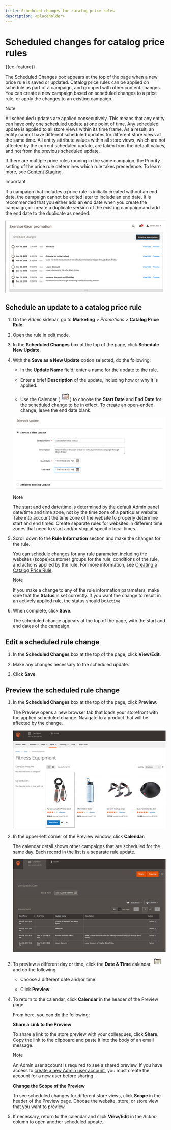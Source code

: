 ```yaml
---
title: Scheduled changes for catalog price rules
description: <placeholder>
---
```

# Scheduled changes for catalog price rules

{{ee-feature}}

The Scheduled Changes box appears at the top of the page when a new price rule is saved or updated. Catalog price rules can be applied on schedule as part of a campaign, and grouped with other content changes. You can create a new campaign based on scheduled changes to a price rule, or apply the changes to an existing campaign.

>[!NOTE]
>
>All scheduled updates are applied consecutively. This means that any entity can have only one scheduled update at one point of time. Any scheduled update is applied to all store views within its time frame. As a result, an entity cannot have different scheduled updates for different store views at the same time. All entity attribute values within all store views, which are not affected by the current scheduled update, are taken from the default values, and not from the previous scheduled update.

If there are multiple price rules running in the same campaign, the Priority setting of the price rule determines which rule takes precedence. To learn more, see [Content Staging](../content-design/content-staging.md).

>[!IMPORTANT]
>
>If a campaign that includes a price rule is initially created without an end date, the campaign cannot be edited later to include an end date. It is recommended that you either add an end date when you create the campaign, or create a duplicate version of the existing campaign and add the end date to the duplicate as needed.

![Catalog price rule - scheduled changes](./assets/price-rule-catalog-scheduled.png)<!-- zoom -->

## Schedule an update to a catalog price rule

1. On the _Admin_ sidebar, go to **Marketing** > _Promotions_ > **Catalog Price Rule**.

1. Open the rule in edit mode.

1. In the **Scheduled Changes** box at the top of the page, click **Schedule New Update**.

1. With the **Save as a New Update** option selected, do the following:

    - In the **Update Name** field, enter a name for the update to the rule.

    - Enter a brief **Description** of the update, including how or why it is applied.

    - Use the Calendar (![Calendar icon](../assets/icon-calendar.png)) to choose the **Start Date** and **End Date** for the scheduled change to be in effect. To create an open-ended change, leave the end date blank.

    ![Catalog price rules - new scheduled changes](./assets/price-rule-catalog-schedule-update.png)<!-- zoom -->

   >[!NOTE]
   >
   >The start and end date/time is determined by the default Admin panel date/time and time zone, not by the time zone of a particular website. Take into account the time zone of the website to properly determine start and end times. Create separate rules for websites in different time zones that need to start and/or stop at specific local times.

1. Scroll down to the **Rule Information** section and make the changes for the rule.

   You can schedule changes for any rule parameter, including the websites (scope)/customer groups for the rule, conditions of the rule, and actions applied by the rule. For more information, see [Creating a Catalog Price Rule](price-rules-catalog-create.md).

   >[!NOTE]
   >
   >If you make a change to any of the rule information parameters, make sure that the **Status** is set correctly. If you want the change to result in an actively applied rule, the status should be`Active`.

1. When complete, click **Save**.

    The scheduled change appears at the top of the page, with the start and end dates of the campaign.

## Edit a scheduled rule change

1. In the **Scheduled Changes** box at the top of the page, click **View/Edit**.

1. Make any changes necessary to the scheduled update.

1. Click **Save**.

## Preview the scheduled rule change

1. In the **Scheduled Changes** box at the top of the page, click **Preview**.

    The Preview opens a new browser tab that loads your storefront with the applied scheduled change. Navigate to a product that will be affected by the change.

    ![Preview Scheduled Change](./assets/price-rule-catalog-scheduled-update-preview.png)<!-- zoom -->

1. In the upper-left corner of the Preview window, click **Calendar**.

    The calendar detail shows other campaigns that are scheduled for the same day. Each record in the list is a separate rule update.

    ![List of Scheduled Updates for a Specific Date](./assets/price-rule-catalog-scheduled-preview-calendar.png)<!-- zoom -->

1. To preview a different day or time, click the **Date & Time** calendar ![Calendar icon](../assets/icon-calendar.png) and do the following:

    - Choose a different date and/or time.

    - Click **Preview**.

1. To return to the calendar, click **Calendar** in the header of the Preview page.

   From here, you can do the following:

    **Share a Link to the Preview**

    To share a link to the store preview with your colleagues, click **Share**. Copy the link to the clipboard and paste it into the body of an email message.

   >[!NOTE]
   >
   >An Admin user account is required to see a shared preview. If you have access to [create a new Admin user account](https://docs.magento.com/user-guide/system/permissions-users-all.html), you must create the account for a new user before sharing.

    **Change the Scope of the Preview**

    To see scheduled changes for different store views, click **Scope** in the header of the Preview page. Choose the website, store, or store view that you want to preview.

1. If necessary, return to the calendar and click **View/Edit** in the _Action_ column to open another scheduled update.
